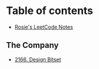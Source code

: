 # Table of contents

* [Rosie's LeetCode Notes](README.md)

## The Company

* [2166. Design Bitset](the-company/2166.-design-bitset.md)
